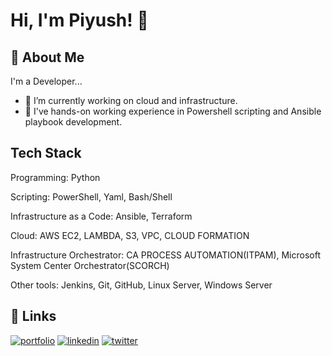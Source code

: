 # Hi, I'm Piyush! 👋

## 🚀 About Me
I'm a Developer...

- 🔭 I’m currently working on cloud and infrastructure.
- 🌱 I've hands-on working experience in Powershell scripting and Ansible playbook development.

## Tech Stack

Programming: Python

Scripting: PowerShell, Yaml, Bash/Shell

Infrastructure as a Code: Ansible, Terraform

Cloud: AWS EC2, LAMBDA, S3, VPC, CLOUD FORMATION

Infrastructure Orchestrator: CA PROCESS AUTOMATION(ITPAM), Microsoft System Center Orchestrator(SCORCH)

Other tools: Jenkins, Git, GitHub, Linux Server, Windows Server


## 🔗 Links
[![portfolio](https://img.shields.io/badge/my_portfolio-000?style=for-the-badge&logo=ko-fi&logoColor=white)](https://piyushv080.com/piyushv080)
[![linkedin](https://img.shields.io/badge/linkedin-0A66C2?style=for-the-badge&logo=linkedin&logoColor=white)](https://www.linkedin.com/in/piyushv080/)
[![twitter](https://img.shields.io/badge/twitter-1DA1F2?style=for-the-badge&logo=twitter&logoColor=white)](https://twitter.com/piyushv080)

